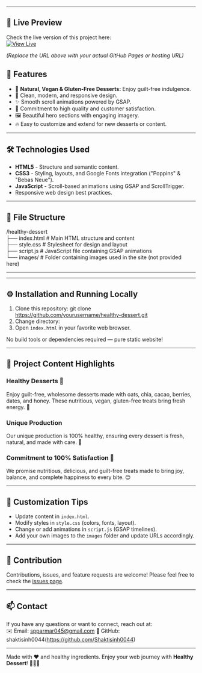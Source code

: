
---

## 👀 Live Preview

Check the live version of this project here:  
[![View Live](https://img.shields.io/badge/View-Live%20Demo-brightgreen)](https://shaktisinh0044.github.io/Ice_Cream_web/)

*(Replace the URL above with your actual GitHub Pages or hosting URL)*



## 🚀 Features

- 🥗 **Natural, Vegan & Gluten-Free Desserts:** Enjoy guilt-free indulgence.
- 🎨 Clean, modern, and responsive design.
- ✨ Smooth scroll animations powered by GSAP.
- 💯 Commitment to high quality and customer satisfaction.
- 🖼️ Beautiful hero sections with engaging imagery.
- 🔥 Easy to customize and extend for new desserts or content.

---

## 🛠️ Technologies Used

- **HTML5** - Structure and semantic content.
- **CSS3** - Styling, layouts, and Google Fonts integration ("Poppins" & "Bebas Neue").
- **JavaScript** - Scroll-based animations using GSAP and ScrollTrigger.
- Responsive web design best practices.

---

## 📂 File Structure

/healthy-dessert <br>
├── index.html # Main HTML structure and content <br>
├── style.css # Stylesheet for design and layout <br>
├── script.js # JavaScript file containing GSAP animations <br>
└── images/ # Folder containing images used in the site (not provided here) <br>


---


---

## ⚙️ Installation and Running Locally

1. Clone this repository:
git clone https://github.com/yourusername/healthy-dessert.git
2. Change directory: 
3. Open `index.html` in your favorite web browser.

No build tools or dependencies required — pure static website!




---

## 📝 Project Content Highlights

### Healthy Desserts 🍰

Enjoy guilt-free, wholesome desserts made with oats, chia, cacao, berries, dates, and honey. These nutritious, vegan, gluten-free treats bring fresh energy. 🌱

### Unique Production

Our unique production is 100% healthy, ensuring every dessert is fresh, natural, and made with care. 💚

### Commitment to 100% Satisfaction 🎯

We promise nutritious, delicious, and guilt-free treats made to bring joy, balance, and complete happiness to every bite. 😊

---

## 📌 Customization Tips

- Update content in `index.html`.
- Modify styles in `style.css` (colors, fonts, layout).
- Change or add animations in `script.js` (GSAP timelines).
- Add your own images to the `images` folder and update URLs accordingly.

---

## 🤝 Contribution

Contributions, issues, and feature requests are welcome! Please feel free to check the [issues page](https://github.com/yourusername/healthy-dessert/issues).

---

## 📫 Contact

If you have any questions or want to connect, reach out at:  
✉️ Email: spparmar045@gmail.com 
🐙 GitHub: shaktisinh0044(https://github.com/Shaktisinh0044)

---

Made with ❤️ and healthy ingredients. Enjoy your web journey with **Healthy Dessert**! 🍩🥥🍇

